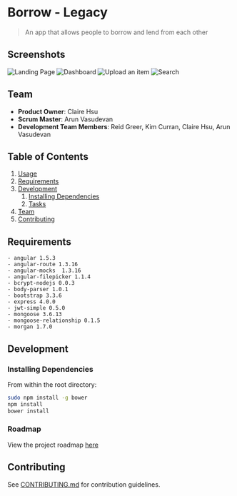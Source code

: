 # Borrow - Legacy

> An app that allows people to borrow and lend from each other

## Screenshots

  ![Landing Page](http://i.imgur.com/XdQwke6.png)
  ![Dashboard](http://i.imgur.com/37BCK4z.png)
  ![Upload an item](http://i.imgur.com/NEFMinG.png)
  ![Search](http://i.imgur.com/PEck07Y.png)

## Team

  - __Product Owner__: Claire Hsu
  - __Scrum Master__: Arun Vasudevan
  - __Development Team Members__: Reid Greer, Kim Curran, Claire Hsu, Arun Vasudevan

## Table of Contents

1. [Usage](#Usage)
1. [Requirements](#requirements)
1. [Development](#development)
    1. [Installing Dependencies](#installing-dependencies)
    1. [Tasks](#tasks)
1. [Team](#team)
1. [Contributing](#contributing)

## Requirements

    - angular 1.5.3
    - angular-route 1.3.16
    - angular-mocks  1.3.16 
    - angular-filepicker 1.1.4
    - bcrypt-nodejs 0.0.3
    - body-parser 1.0.1
    - bootstrap 3.3.6
    - express 4.0.0
    - jwt-simple 0.5.0
    - mongoose 3.6.13
    - mongoose-relationship 0.1.5
    - morgan 1.7.0

## Development

### Installing Dependencies

From within the root directory:

```sh
sudo npm install -g bower
npm install
bower install
```

### Roadmap

View the project roadmap [here](/../../issues)


## Contributing

See [CONTRIBUTING.md](_CONTRIBUTING.md) for contribution guidelines.
